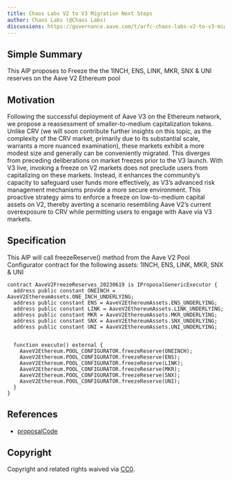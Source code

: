 ```yaml
---
title: Chaos Labs V2 to V3 Migration Next Steps
author: Chaos Labs (@Chaos Labs)
discussions: https://governance.aave.com/t/arfc-chaos-labs-v2-to-v3-migration-next-steps/13701
---
```


## Simple Summary

This AIP proposes to Freeze the the 1INCH, ENS, LINK, MKR, SNX & UNI reserves on the Aave V2 Ethereum pool

## Motivation

Following the successful deployment of Aave V3 on the Ethereum network, we propose a reassessment of smaller-to-medium capitalization tokens. Unlike CRV (we will soon contribute further insights on this topic, as the complexity of the CRV market, primarily due to its substantial scale, warrants a more nuanced examination), these markets exhibit a more modest size and generally can be conveniently migrated. This diverges from preceding deliberations on market freezes prior to the V3 launch. With V3 live, invoking a freeze on V2 markets does not preclude users from capitalizing on these markets. Instead, it enhances the community’s capacity to safeguard user funds more effectively, as V3’s advanced risk management mechanisms provide a more secure environment. This proactive strategy aims to enforce a freeze on low-to-medium capital assets on V2, thereby averting a scenario resembling Aave V2’s current overexposure to CRV while permitting users to engage with Aave via V3 markets.
## Specification

This AIP will call freezeReserve() method from the Aave V2 Pool Configurator contract for the following assets: 1INCH, ENS, LINK, MKR, SNX & UNI

```solidity
contract AaveV2FreezeReserves_20230619 is IProposalGenericExecutor {
  address public constant ONEINCH = AaveV2EthereumAssets.ONE_INCH_UNDERLYING;
  address public constant ENS = AaveV2EthereumAssets.ENS_UNDERLYING;
  address public constant LINK = AaveV2EthereumAssets.LINK_UNDERLYING;
  address public constant MKR = AaveV2EthereumAssets.MKR_UNDERLYING;
  address public constant SNX = AaveV2EthereumAssets.SNX_UNDERLYING;
  address public constant UNI = AaveV2EthereumAssets.UNI_UNDERLYING;


  function execute() external {
    AaveV2Ethereum.POOL_CONFIGURATOR.freezeReserve(ONEINCH);
    AaveV2Ethereum.POOL_CONFIGURATOR.freezeReserve(ENS);
    AaveV2Ethereum.POOL_CONFIGURATOR.freezeReserve(LINK);
    AaveV2Ethereum.POOL_CONFIGURATOR.freezeReserve(MKR);
    AaveV2Ethereum.POOL_CONFIGURATOR.freezeReserve(SNX);
    AaveV2Ethereum.POOL_CONFIGURATOR.freezeReserve(UNI);
  }
}
```

## References

- [proposalCode](https://github.com/bgd-labs/aave-proposals/blob/main/src/AaveV2FreezeReserves_20230619/AaveV2FreezeReserves_20230619.sol)

## Copyright

Copyright and related rights waived via [CC0](https://creativecommons.org/publicdomain/zero/1.0/).
